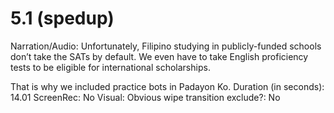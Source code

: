 # 5.1 (spedup)

Narration/Audio: Unfortunately, Filipino studying in publicly-funded schools don’t take the SATs by default. We even have to take English proficiency tests to be eligible for international scholarships.

That is why we included practice bots in Padayon Ko.
Duration (in seconds): 14.01
ScreenRec: No
Visual: Obvious wipe transition
exclude?: No